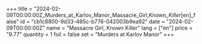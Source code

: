+++
title = "2024-02-09T00:00:00Z_Murders_at_Karlov_Manor_Massacre_Girl,_Known_Killer_[en]_false"
id = "cb1c8800-9d33-485c-b776-042003b9ea92"
date = "2024-02-09T00:00:00Z"
name = "Massacre Girl, Known Killer"
lang = ["en"]
price = "9.77"
quantity = 1
foil = false
set = "Murders at Karlov Manor"
+++
